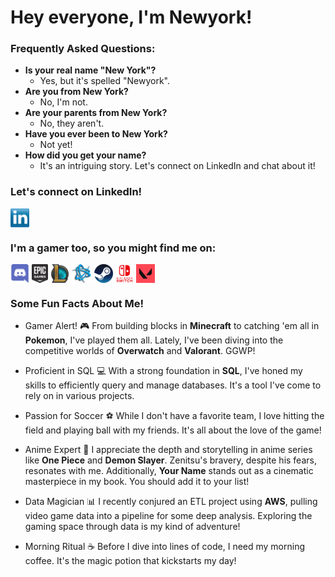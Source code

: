 # Hey everyone, I'm Newyork!

### Frequently Asked Questions:
- **Is your real name "New York"?**
  - Yes, but it's spelled "Newyork".
- **Are you from New York?**
    -  No, I'm not.
- **Are your parents from New York?**
  - No, they aren't.
- **Have you ever been to New York?**
  - Not yet!
- **How did you get your name?**
  - It's an intriguing story. Let's connect on LinkedIn and chat about it!

### Let's connect on LinkedIn!
<a href="https://www.linkedin.com/in/newyork-her/" target="blank"><img align="center" src="https://github.com/NewyorkMengHer/NewyorkMengHer/blob/main/socials/transparent-Linkedin-logo-icon.png" height="30" /></a>

### I'm a gamer too, so you might find me on:
<a href=" " target="blank"><img align="center" src="https://github.com/NewyorkMengHer/NewyorkMengHer/blob/main/Game%20Icons/discord.png" height="30" /></a>
<a href=" " target="blank"><img align="center" src="https://github.com/NewyorkMengHer/NewyorkMengHer/blob/main/Game%20Icons/Epic.png" height="30" /></a> 
<a href=" " target="blank"><img align="center" src="https://github.com/NewyorkMengHer/NewyorkMengHer/blob/main/Game%20Icons/LoL.png" height="30" /></a>
<a href=" " target="blank"><img align="center" src="https://github.com/NewyorkMengHer/NewyorkMengHer/blob/main/Game%20Icons/Battlenet.png" height="30" /></a>
<a href="" target="blank"><img align="center" src="https://github.com/NewyorkMengHer/NewyorkMengHer/blob/main/Game%20Icons/Steam.png" height="30" /></a>
<a href="" target="blank"><img align="center" src="https://github.com/NewyorkMengHer/NewyorkMengHer/blob/main/Game%20Icons/Switch.png" height="30" /></a>
<a href="" target="blank"><img align="center" src="https://github.com/NewyorkMengHer/NewyorkMengHer/blob/main/Game%20Icons/valorant.png" height="30" /></a>

### Some Fun Facts About Me! 
- Gamer Alert! 🎮
From building blocks in **Minecraft** to catching 'em all in **Pokemon**, I've played them all. Lately, I've been diving into the competitive worlds of **Overwatch** and **Valorant**. GGWP!

- Proficient in SQL 💻
With a strong foundation in **SQL**, I've honed my skills to efficiently query and manage databases. It's a tool I've come to rely on in various projects.

- Passion for Soccer ⚽
While I don't have a favorite team, I love hitting the field and playing ball with my friends. It's all about the love of the game!

- Anime Expert 🍿
I appreciate the depth and storytelling in anime series like **One Piece** and **Demon Slayer**. Zenitsu's bravery, despite his fears, resonates with me. Additionally, **Your Name** stands out as a cinematic masterpiece in my book. You should add it to your list!

- Data Magician 📊
I recently conjured an ETL project using **AWS**, pulling video game data into a pipeline for some deep analysis. Exploring the gaming space through data is my kind of adventure!

- Morning Ritual ☕
Before I dive into lines of code, I need my morning coffee. It's the magic potion that kickstarts my day!




<!---
NewyorkMengHer/NewyorkMengHer is a ✨ special ✨ repository because its `README.md` (this file) appears on your GitHub profile.
You can click the Preview link to take a look at your changes.
--->
